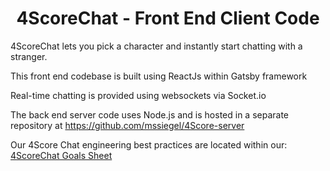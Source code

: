 <h1 align="center">
  4ScoreChat - Front End Client Code
</h1>

4ScoreChat lets you pick a character and instantly start chatting with a stranger.

This front end codebase is built using ReactJs within Gatsby framework

Real-time chatting is provided using websockets via Socket.io

The back end server code uses Node.js and is hosted in a separate repository at https://github.com/mssiegel/4Score-server

Our 4Score Chat engineering best practices are located within our: <a href="https://docs.google.com/spreadsheets/d/1PkG1mRXymWYBgnN4pESpvPua2qOoHGQWorhFzF63ATo/">4ScoreChat Goals Sheet</a> 
